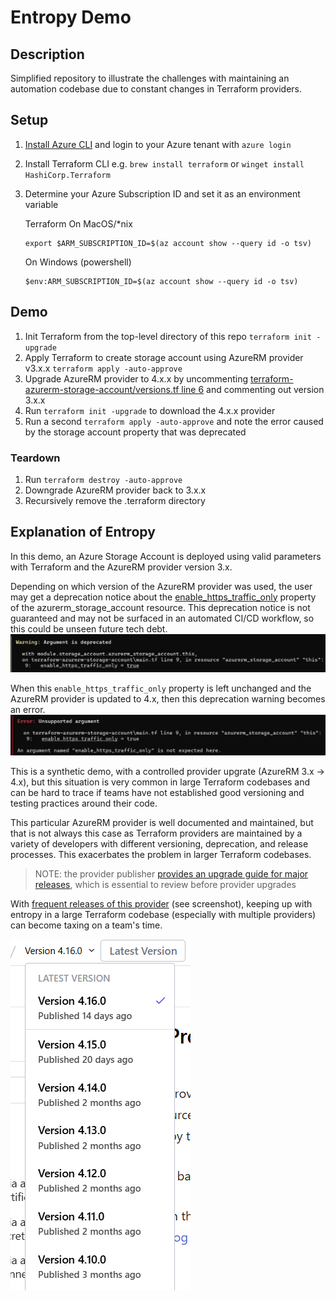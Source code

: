 # Entropy Demo
## Description
Simplified repository to illustrate the challenges with maintaining an automation codebase due to constant changes in Terraform providers.
## Setup
1. [Install Azure CLI](https://learn.microsoft.com/en-us/cli/azure/install-azure-cli) and login to your Azure tenant with `azure login`
1. Install Terraform CLI e.g. `brew install terraform` or `winget install HashiCorp.Terraform`
1. Determine your Azure Subscription ID and set it as an environment variable
    
    Terraform On MacOS/*nix
    ```
    export $ARM_SUBSCRIPTION_ID=$(az account show --query id -o tsv)
    ```
    On Windows (powershell)
    ```
    $env:ARM_SUBSCRIPTION_ID=$(az account show --query id -o tsv)
    ```
## Demo
1. Init Terraform from the top-level directory of this repo `terraform init -upgrade`
1. Apply Terraform to create storage account using AzureRM provider v3.x.x `terraform apply -auto-approve`
1. Upgrade AzureRM provider to 4.x.x by uncommenting [terraform-azurerm-storage-account/versions.tf line 6](https://github.com/dbenedic-insight/entropy-demo/blob/main/terraform-azurerm-storage-account/versions.tf#L6) and commenting out version 3.x.x
1. Run `terraform init -upgrade` to download the 4.x.x provider
1. Run a second `terraform apply -auto-approve` and note the error caused by the storage account property that was deprecated
### Teardown
1. Run `terraform destroy -auto-approve`
1. Downgrade AzureRM provider back to 3.x.x
1. Recursively remove the .terraform directory
## Explanation of Entropy
In this demo, an Azure Storage Account is deployed using valid parameters with Terraform and the AzureRM provider version 3.x.
 
Depending on which version of the AzureRM provider was used, the user may get a deprecation notice about the [enable_https_traffic_only](https://github.com/dbenedic-insight/entropy-demo/blob/main/terraform-azurerm-storage-account/main.tf#L9) property of the azurerm_storage_account resource. This deprecation notice is not guaranteed and may not be surfaced in an automated CI/CD workflow, so this could be unseen future tech debt.
![Storage Account property deprecation warning](.img/deprecation-warning.png)

When this `enable_https_traffic_only` property is left unchanged and the AzureRM provider is updated to 4.x, then this deprecation warning becomes an error.
![Storage Account property error](.img/property-error.png)

This is a synthetic demo, with a controlled provider upgrate (AzureRM 3.x -> 4.x), but this situation is very common in large Terraform codebases and can be hard to trace if teams have not established good versioning and testing practices around their code.

This particular AzureRM provider is well documented and maintained, but that is not always this case as Terraform providers are maintained by a variety of developers with different versioning, deprecation, and release processes. This exacerbates the problem in larger Terraform codebases.

> NOTE: the provider publisher [provides an upgrade guide for major releases](https://registry.terraform.io/providers/hashicorp/azurerm/latest/docs/guides/4.0-upgrade-guide#azurerm_storage_account), which is essential to review before provider upgrades

With [frequent releases of this provider](https://github.com/hashicorp/terraform-provider-azurerm/releases) (see screenshot), keeping up with entropy in a large Terraform codebase (especially with multiple providers) can become taxing on a team's time.

![AzureRM provider releases](.img/provider-releases.png)